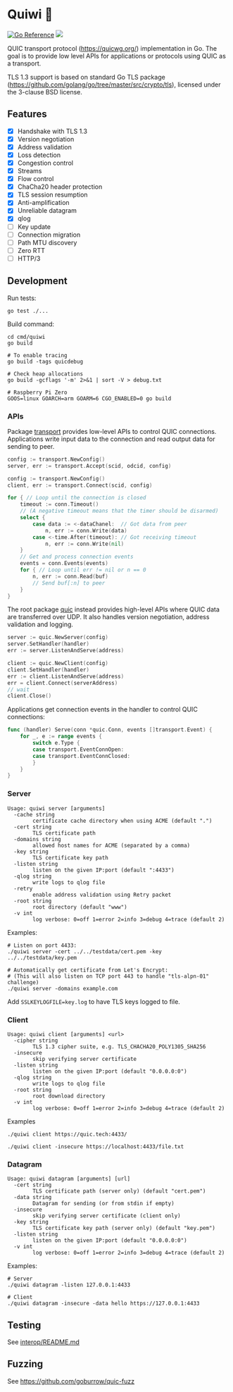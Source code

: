 # Quiwi 🥝
[![Go Reference](https://pkg.go.dev/badge/github.com/goburrow/quic.svg)](https://pkg.go.dev/github.com/goburrow/quic)
![](https://github.com/goburrow/quic/workflows/Go/badge.svg)

QUIC transport protocol (https://quicwg.org/) implementation in Go.
The goal is to provide low level APIs for applications or protocols using QUIC as a transport. 

TLS 1.3 support is based on standard Go TLS package (https://github.com/golang/go/tree/master/src/crypto/tls),
licensed under the 3-clause BSD license.

## Features

- [X] Handshake with TLS 1.3
- [X] Version negotiation
- [X] Address validation
- [X] Loss detection
- [X] Congestion control
- [X] Streams
- [X] Flow control
- [X] ChaCha20 header protection
- [X] TLS session resumption
- [X] Anti-amplification
- [X] Unreliable datagram
- [X] qlog
- [ ] Key update
- [ ] Connection migration
- [ ] Path MTU discovery
- [ ] Zero RTT
- [ ] HTTP/3

## Development

Run tests:
```
go test ./...
```

Build command:
```
cd cmd/quiwi
go build

# To enable tracing
go build -tags quicdebug

# Check heap allocations
go build -gcflags '-m' 2>&1 | sort -V > debug.txt

# Raspberry Pi Zero
GOOS=linux GOARCH=arm GOARM=6 CGO_ENABLED=0 go build
```

### APIs

Package [transport](https://pkg.go.dev/github.com/goburrow/quic@main/transport) provides
low-level APIs to control QUIC connections.
Applications write input data to the connection and read output data for sending to peer.

```go
config := transport.NewConfig()
server, err := transport.Accept(scid, odcid, config)
```
```go
config := transport.NewConfig()
client, err := transport.Connect(scid, config)
```
```go
for { // Loop until the connection is closed
	timeout := conn.Timeout()
	// (A negative timeout means that the timer should be disarmed)
	select {
		case data := <-dataChanel:  // Got data from peer
			n, err := conn.Write(data)
		case <-time.After(timeout): // Got receiving timeout
			n, err := conn.Write(nil)
	}
	// Get and process connection events
	events = conn.Events(events)
	for { // Loop until err != nil or n == 0
		n, err := conn.Read(buf)
		// Send buf[:n] to peer
	}
}
```

The root package [quic](https://pkg.go.dev/github.com/goburrow/quic@main) instead provides
high-level APIs where QUIC data are transferred over UDP.
It also handles version negotiation, address validation and logging.

```go
server := quic.NewServer(config)
server.SetHandler(handler)
err := server.ListenAndServe(address)
```

```go
client := quic.NewClient(config)
client.SetHandler(handler)
err := client.ListenAndServe(address)
err = client.Connect(serverAddress)
// wait
client.Close()
```

Applications get connection events in the handler to control QUIC connections:

```go
func (handler) Serve(conn *quic.Conn, events []transport.Event) {
	for _, e := range events {
		switch e.Type {
		case transport.EventConnOpen:
		case transport.EventConnClosed:
		}
	}
}
```

### Server

```
Usage: quiwi server [arguments]
  -cache string
    	certificate cache directory when using ACME (default ".")
  -cert string
    	TLS certificate path
  -domains string
    	allowed host names for ACME (separated by a comma)
  -key string
    	TLS certificate key path
  -listen string
    	listen on the given IP:port (default ":4433")
  -qlog string
    	write logs to qlog file
  -retry
    	enable address validation using Retry packet
  -root string
    	root directory (default "www")
  -v int
    	log verbose: 0=off 1=error 2=info 3=debug 4=trace (default 2)
```

Examples:
```
# Listen on port 4433:
./quiwi server -cert ../../testdata/cert.pem -key ../../testdata/key.pem

# Automatically get certificate from Let's Encrypt:
# (This will also listen on TCP port 443 to handle "tls-alpn-01" challenge)
./quiwi server -domains example.com
```

Add `SSLKEYLOGFILE=key.log` to have TLS keys logged to file.

### Client

```
Usage: quiwi client [arguments] <url>
  -cipher string
    	TLS 1.3 cipher suite, e.g. TLS_CHACHA20_POLY1305_SHA256
  -insecure
    	skip verifying server certificate
  -listen string
    	listen on the given IP:port (default "0.0.0.0:0")
  -qlog string
    	write logs to qlog file
  -root string
    	root download directory
  -v int
    	log verbose: 0=off 1=error 2=info 3=debug 4=trace (default 2)
```

Examples
```
./quiwi client https://quic.tech:4433/

./quiwi client -insecure https://localhost:4433/file.txt
```

### Datagram

```
Usage: quiwi datagram [arguments] [url]
  -cert string
    	TLS certificate path (server only) (default "cert.pem")
  -data string
    	Datagram for sending (or from stdin if empty)
  -insecure
    	skip verifying server certificate (client only)
  -key string
    	TLS certificate key path (server only) (default "key.pem")
  -listen string
    	listen on the given IP:port (default "0.0.0.0:0")
  -v int
    	log verbose: 0=off 1=error 2=info 3=debug 4=trace (default 2)
```

Examples:
```
# Server
./quiwi datagram -listen 127.0.0.1:4433

# Client
./quiwi datagram -insecure -data hello https://127.0.0.1:4433
```

## Testing

See [interop/README.md](interop/README.md)

## Fuzzing

See https://github.com/goburrow/quic-fuzz
